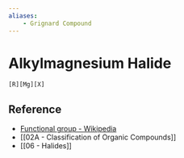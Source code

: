 ```yaml
---
aliases:
    - Grignard Compound
---
```


# Alkylmagnesium Halide

```smiles
[R][Mg][X]
```

## Reference

- [Functional group - Wikipedia](https://en.wikipedia.org/wiki/Functional_group)
- [[02A - Classification of Organic Compounds]]
- [[06 - Halides]]
